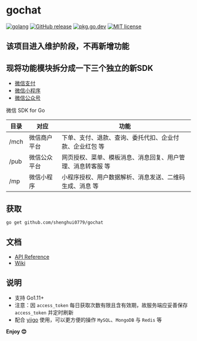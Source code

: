 # gochat

[![golang](https://img.shields.io/badge/Language-Go-green.svg?style=flat)](https://golang.org)
[![GitHub release](https://img.shields.io/github/release/shenghui0779/gochat.svg)](https://github.com/shenghui0779/gochat/releases/latest)
[![pkg.go.dev](https://img.shields.io/badge/dev-reference-007d9c?logo=go&logoColor=white&style=flat)](https://pkg.go.dev/github.com/shenghui0779/gochat)
[![MIT license](http://img.shields.io/badge/license-MIT-brightgreen.svg)](http://opensource.org/licenses/MIT)


## 该项目进入维护阶段，不再新增功能
## 现将功能模块拆分成一下三个独立的新SDK

- [微信支付](https://github.com/shenghui0779/wechat_pay)
- [微信小程序](https://github.com/shenghui0779/wechat_mp)
- [微信公众号](https://github.com/shenghui0779/wechat_oa)

微信 SDK for Go

| 目录 | 对应         | 功能                                               |
| ---- | ------------ | -------------------------------------------------- |
| /mch | 微信商户平台 | 下单、支付、退款、查询、委托代扣、企业付款、企业红包 等 |
| /pub | 微信公众平台 | 网页授权、菜单、模板消息、消息回复、用户管理、消息转客服 等 |
| /mp  | 微信小程序   | 小程序授权、用户数据解析、消息发送、二维码生成、消息 等 |

## 获取

```sh
go get github.com/shenghui0779/gochat
```

## 文档

- [API Reference](https://pkg.go.dev/github.com/shenghui0779/gochat)
- [Wiki](https://github.com/shenghui0779/gochat/wiki)

## 说明

- 支持 Go1.11+
- 注意：因 `access_token` 每日获取次数有限且含有效期，故服务端应妥善保存 `access_token` 并定时刷新
- 配合 [yiigo](https://github.com/shenghui0779/yiigo) 使用，可以更方便的操作 `MySQL`、`MongoDB` 与 `Redis` 等

**Enjoy 😊**

